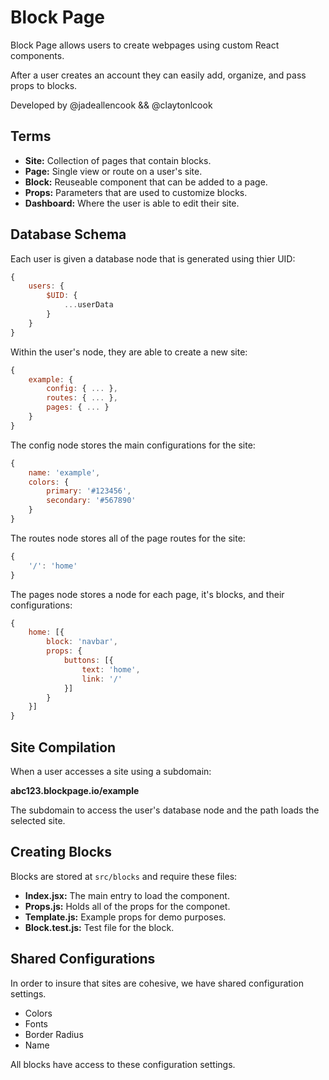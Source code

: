 # Block Page

Block Page allows users to create webpages using custom React components. 

After a user creates an account they can easily add, organize, and pass props to blocks. 

Developed by @jadeallencook && @claytonlcook

## Terms

- **Site:** Collection of pages that contain blocks.
- **Page:** Single view or route on a user's site. 
- **Block:** Reuseable component that can be added to a page.
- **Props:** Parameters that are used to customize blocks.
- **Dashboard:** Where the user is able to edit their site.

## Database Schema

Each user is given a database node that is generated using thier UID:

```js
{
    users: {
        $UID: {
            ...userData
        }
    }
}
```

Within the user's node, they are able to create a new site:

```js
{
    example: {
        config: { ... },
        routes: { ... },
        pages: { ... }
    }
}
```

The config node stores the main configurations for the site:

```js
{
    name: 'example',
    colors: {
        primary: '#123456',
        secondary: '#567890'
    }
}
```

The routes node stores all of the page routes for the site: 

```js
{
    '/': 'home'
}
```

The pages node stores a node for each page, it's blocks, and their configurations:

```js
{
    home: [{
        block: 'navbar',
        props: {
            buttons: [{
                text: 'home',
                link: '/'
            }]
        }
    }]
}
```

## Site Compilation

When a user accesses a site using a subdomain:

**abc123.blockpage.io/example**

The subdomain to access the user's database node and the path loads the selected site. 

## Creating Blocks

Blocks are stored at ```src/blocks``` and require these files:

- **Index.jsx:** The main entry to load the component.
- **Props.js:** Holds all of the props for the componet.
- **Template.js:** Example props for demo purposes. 
- **Block.test.js:** Test file for the block.

## Shared Configurations

In order to insure that sites are cohesive, we have shared configuration settings.

- Colors
- Fonts
- Border Radius
- Name 

All blocks have access to these configuration settings. 